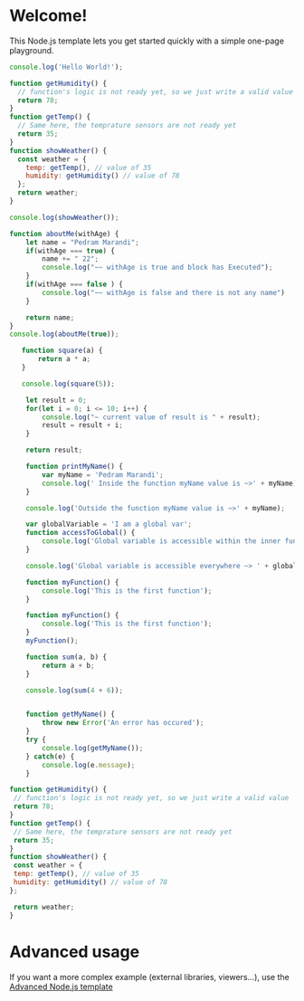 # Welcome!

This Node.js template lets you get started quickly with a simple one-page playground.

```javascript runnable
console.log('Hello World!');
```

```javascript runnable
function getHumidity() {
  // function's logic is not ready yet, so we just write a valid value
  return 78;
}
function getTemp() {
  // Same here, the temprature sensors are not ready yet
  return 35;
}
function showWeather() {
  const weather = {
    temp: getTemp(), // value of 35
    humidity: getHumidity() // value of 78
  };
  return weather;
}

console.log(showWeather());
```

```javascript runnable
function aboutMe(withAge) {
    let name = "Pedram Marandi";
    if(withAge === true) {
        name += " 22";
        console.log("~~ withAge is true and block has Executed");
    }
    if(withAge === false ) {
        console.log("~~ withAge is false and there is not any name")
    }

    return name;
}
console.log(aboutMe(true));
```

```javascript runnable
   function square(a) {
       return a * a;
   }

   console.log(square(5));
```

```javascript runnable
    let result = 0;
    for(let i = 0; i <= 10; i++) {
        console.log("~ current value of result is " + result);
        result = result + i;
    }

    return result;
```

```javascript runnable
    function printMyName() {
        var myName = 'Pedram Marandi';
        console.log(' Inside the function myName value is ~>' + myName);
    }

    console.log('Outside the function myName value is ~>' + myName);
```

```javascript runnable
    var globalVariable = 'I am a global var';
    function accessToGlobal() {
        console.log('Global variable is accessible within the inner functions ~> ' + globalVariable);
    }

    console.log('Global variable is accessible everywhere ~> ' + globalVariable);
```

```javascript runnable
    function myFunction() {
        console.log('This is the first function');
    }
```

```javascript runnable
    function myFunction() {
        console.log('This is the first function');
    }
    myFunction();
```

```javascript runnable
    function sum(a, b) {
        return a + b;
    }

    console.log(sum(4 + 6));
```

```javascript runnable

```

```javascript runnable
    function getMyName() {
        throw new Error('An error has occured');
    }
    try {
        console.log(getMyName());
    } catch(e) {
        console.log(e.message);
    }
```

```javascript runnable
function getHumidity() {
 // function's logic is not ready yet, so we just write a valid value
 return 78;
}
function getTemp() {
 // Same here, the temprature sensors are not ready yet
 return 35;
}
function showWeather() {
 const weather = {
 temp: getTemp(), // value of 35
 humidity: getHumidity() // value of 78
};

 return weather;
}
```

# Advanced usage

If you want a more complex example (external libraries, viewers...), use the [Advanced Node.js template](https://tech.io/select-repo/442)
